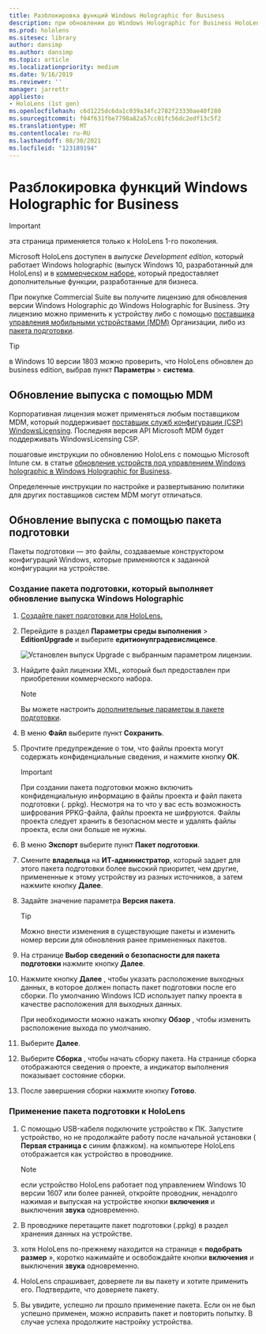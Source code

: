 ```yaml
---
title: Разблокировка функций Windows Holographic for Business
description: при обновлении до Windows Holographic for Business HoloLens предоставляет дополнительные функции, разработанные для бизнеса.
ms.prod: hololens
ms.sitesec: library
author: dansimp
ms.author: dansimp
ms.topic: article
ms.localizationpriority: medium
ms.date: 9/16/2019
ms.reviewer: ''
manager: jarrettr
appliesto:
- HoloLens (1st gen)
ms.openlocfilehash: c6d1225dc6da1c039a34fc2782f23330ae40f280
ms.sourcegitcommit: f04f631fbe7798a82a57cc01fc56dc2edf13c5f2
ms.translationtype: MT
ms.contentlocale: ru-RU
ms.lasthandoff: 08/30/2021
ms.locfileid: "123189194"
---
```

# <a name="unlock-windows-holographic-for-business-features"></a>Разблокировка функций Windows Holographic for Business

> [!IMPORTANT]
> эта страница применяется только к HoloLens 1-го поколения.

Microsoft HoloLens доступен в *выпуске Development edition*, который работает Windows holographic (выпуск Windows 10, разработанный для HoloLens) и в [коммерческом наборе](hololens-commercial-features.md), который предоставляет дополнительные функции, разработанные для бизнеса.

При покупке Commercial Suite вы получите лицензию для обновления версии Windows Holographic до Windows Holographic for Business. Эту лицензию можно применить к устройству либо с помощью [поставщика управления мобильными устройствами (MDM)](#edition-upgrade-by-using-mdm) Организации, либо из [пакета подготовки](#edition-upgrade-by-using-a-provisioning-package).

> [!TIP]
> в Windows 10 версии 1803 можно проверить, что HoloLens обновлен до business edition, выбрав пункт **Параметры**  >  **система**.

## <a name="edition-upgrade-by-using-mdm"></a>Обновление выпуска с помощью MDM

Корпоративная лицензия может применяться любым поставщиком MDM, который поддерживает [поставщик служб конфигурации (CSP) WindowsLicensing](https://msdn.microsoft.com/library/windows/hardware/dn904983.aspx). Последняя версия API Microsoft MDM будет поддерживать WindowsLicensing CSP.

пошаговые инструкции по обновлению HoloLens с помощью Microsoft Intune см. в статье [обновление устройств под управлением Windows holographic в Windows Holographic for Business](/intune/holographic-upgrade).

 Определенные инструкции по настройке и развертыванию политики для других поставщиков систем MDM могут отличаться.

## <a name="edition-upgrade-by-using-a-provisioning-package"></a>Обновление выпуска с помощью пакета подготовки

Пакеты подготовки — это файлы, создаваемые конструктором конфигураций Windows, которые применяются к заданной конфигурации на устройстве.

### <a name="create-a-provisioning-package-that-upgrades-the-windows-holographic-edition"></a>Создание пакета подготовки, который выполняет обновление выпуска Windows Holographic

1. [Создайте пакет подготовки для HoloLens.](hololens-provisioning.md)
1. Перейдите в раздел **Параметры среды выполнения**  >  **EditionUpgrade** и выберите **едитионупградевислиценсе**.

    ![Установлен выпуск Upgrade с выбранным параметром лицензии.](images/icd1.png)

1. Найдите файл лицензии XML, который был предоставлен при приобретении коммерческого набора.

    > [!NOTE]
    > Вы можете настроить [дополнительные параметры в пакете подготовки](hololens-provisioning.md).

1. В меню **Файл** выберите пункт **Сохранить**. 

1. Прочтите предупреждение о том, что файлы проекта могут содержать конфиденциальные сведения, и нажмите кнопку **ОК**.

    > [!IMPORTANT]
    > При создании пакета подготовки можно включить конфиденциальную информацию в файлы проекта и файл пакета подготовки (. ppkg). Несмотря на то что у вас есть возможность шифрования PPKG-файла, файлы проекта не шифруются. Файлы проекта следует хранить в безопасном месте и удалять файлы проекта, если они больше не нужны.

1. В меню **Экспорт** выберите пункт **Пакет подготовки**.

1. Смените **владельца** на **ИТ-администратор**, который задает для этого пакета подготовки более высокий приоритет, чем другие, примененные к этому устройству из разных источников, а затем нажмите кнопку **Далее**.

1. Задайте значение параметра **Версия пакета**.

    > [!TIP]
    > Можно внести изменения в существующие пакеты и изменить номер версии для обновления ранее примененных пакетов.

1. На странице **Выбор сведений о безопасности для пакета подготовки** нажмите кнопку **Далее**.

1. Нажмите кнопку **Далее** , чтобы указать расположение выходных данных, в которое должен попасть пакет подготовки после его сборки. По умолчанию Windows ICD использует папку проекта в качестве расположения для выходных данных.

    При необходимости можно нажать кнопку **Обзор** , чтобы изменить расположение выхода по умолчанию.

1. Выберите **Далее**.

1. Выберите **Сборка** , чтобы начать сборку пакета. На странице сборка отображаются сведения о проекте, а индикатор выполнения показывает состояние сборки.

1. После завершения сборки нажмите кнопку **Готово**.

### <a name="apply-the-provisioning-package-to-hololens"></a>Применение пакета подготовки к HoloLens

1. С помощью USB-кабеля подключите устройство к ПК. Запустите устройство, но не продолжайте работу после начальной установки ( **Первая страница с** синим флажком). на компьютере HoloLens отображается как устройство в проводнике.

    > [!NOTE]
    > если устройство HoloLens работает под управлением Windows 10 версии 1607 или более ранней, откройте проводник, ненадолго нажимая и выпуская на устройстве кнопки **включения** и выключения **звука** одновременно.

1. В проводнике перетащите пакет подготовки (.ppkg) в раздел хранения данных на устройстве.

1. хотя HoloLens по-прежнему находится на странице « **подобрать размер** », коротко нажимайте и освобождайте кнопки **включения** и выключения **звука** одновременно.

1. HoloLens спрашивает, доверяете ли вы пакету и хотите применить его. Подтвердите, что доверяете пакету.

1. Вы увидите, успешно ли прошло применение пакета. Если он не был успешно применен, можно исправить пакет и повторить попытку. В случае успеха продолжите настройку устройства.
